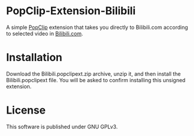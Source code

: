 # **PopClip-Extension-Bilibili**

A simple [PopClip](http://pilotmoon.com/popclip/extensions/) extension that takes you directly to Bilibili.com according to selected video in [Bilibili.com](http://bilibili.com/).

# **Installation**

Download the Bilibili.popclipext.zip archive, unzip it, and then install the Bilibili.popclipext file. You will be asked to confirm installing this unsigned extension.

# **License**

This software is published under GNU GPLv3.
